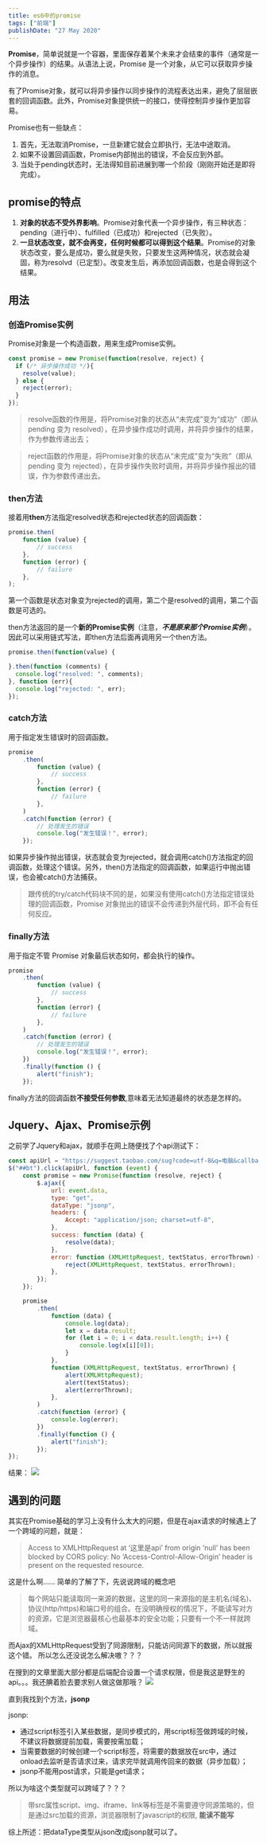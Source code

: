 ```yaml
---
title: es6中的promise
tags: ["前端"]
publishDate: "27 May 2020"
---
```


**Promise**，简单说就是一个容器，里面保存着某个未来才会结束的事件（通常是一个异步操作）的结果。从语法上说，Promise 是一个对象，从它可以获取异步操作的消息。

<!-- more -->

有了Promise对象，就可以将异步操作以同步操作的流程表达出来，避免了层层嵌套的回调函数。此外，Promise对象提供统一的接口，使得控制异步操作更加容易。

Promise也有一些缺点：

1. 首先，无法取消Promise，一旦新建它就会立即执行，无法中途取消。
2. 如果不设置回调函数，Promise内部抛出的错误，不会反应到外部。
3. 当处于pending状态时，无法得知目前进展到哪一个阶段（刚刚开始还是即将完成）。

## promise的特点

1. **对象的状态不受外界影响**。Promise对象代表一个异步操作，有三种状态：pending（进行中）、fulfilled（已成功）和rejected（已失败）。
2. **一旦状态改变，就不会再变，任何时候都可以得到这个结果**。Promise的对象状态改变，要么是成功，要么就是失败，只要发生这两种情况，状态就会凝固，称为resolvd（已定型）。改变发生后，再添加回调函数，也是会得到这个结果。

## 用法

### 创造Promise实例

Promise对象是一个构造函数，用来生成Promise实例。

```js
const promise = new Promise(function(resolve, reject) {
  if (/* 异步操作成功 */){
    resolve(value);
  } else {
    reject(error);
  }
});
```

> resolve函数的作用是，将Promise对象的状态从“未完成”变为“成功”（即从 pending 变为 resolved），在异步操作成功时调用，并将异步操作的结果，作为参数传递出去；

> reject函数的作用是，将Promise对象的状态从“未完成”变为“失败”（即从 pending 变为 rejected），在异步操作失败时调用，并将异步操作报出的错误，作为参数传递出去。

### then方法

接着用**then**方法指定resolved状态和rejected状态的回调函数：

```js
promise.then(
	function (value) {
		// success
	},
	function (error) {
		// failure
	},
);
```

第一个函数是状态对象变为rejected的调用，第二个是resolved的调用，第二个函数是可选的。

then方法返回的是一个**新的Promise实例**（注意，**_不是原来那个Promise实例_**）。因此可以采用链式写法，即then方法后面再调用另一个then方法。

```js
promise.then(function(value) {

}.then(function (comments) {
  console.log("resolved: ", comments);
}, function (err){
  console.log("rejected: ", err);
});
```

### catch方法

用于指定发生错误时的回调函数。

```js
promise
	.then(
		function (value) {
			// success
		},
		function (error) {
			// failure
		},
	)
	.catch(function (error) {
		// 处理发生的错误
		console.log("发生错误！", error);
	});
```

如果异步操作抛出错误，状态就会变为rejected，就会调用catch()方法指定的回调函数，处理这个错误。另外，then()方法指定的回调函数，如果运行中抛出错误，也会被catch()方法捕获。

> 跟传统的try/catch代码块不同的是，如果没有使用catch()方法指定错误处理的回调函数，Promise 对象抛出的错误不会传递到外层代码，即不会有任何反应。

### finally方法

用于指定不管 Promise 对象最后状态如何，都会执行的操作。

```js
promise
	.then(
		function (value) {
			// success
		},
		function (error) {
			// failure
		},
	)
	.catch(function (error) {
		// 处理发生的错误
		console.log("发生错误！", error);
	})
	.finally(function () {
		alert("finish");
	});
```

finally方法的回调函数**不接受任何参数**,意味着无法知道最终的状态是怎样的。

## Jquery、Ajax、Promise示例

之前学了Jquery和ajax，就顺手在网上随便找了个api测试下：

```js
const apiUrl = "https://suggest.taobao.com/sug?code=utf-8&q=电脑&callback=cb";
$("##bt").click(apiUrl, function (event) {
	const promise = new Promise(function (resolve, reject) {
		$.ajax({
			url: event.data,
			type: "get",
			dataType: "jsonp",
			headers: {
				Accept: "application/json; charset=utf-8",
			},
			success: function (data) {
				resolve(data);
			},
			error: function (XMLHttpRequest, textStatus, errorThrown) {
				reject(XMLHttpRequest, textStatus, errorThrown);
			},
		});
	});

	promise
		.then(
			function (data) {
				console.log(data);
				let x = data.result;
				for (let i = 0; i < data.result.length; i++) {
					console.log(x[i][0]);
				}
			},
			function (XMLHttpRequest, textStatus, errorThrown) {
				alert(XMLHttpRequest);
				alert(textStatus);
				alert(errorThrown);
			},
		)
		.catch(function (error) {
			console.log(error);
		})
		.finally(function () {
			alert("finish");
		});
});
```

结果：
![](./promise_test.png)

## 遇到的问题

其实在Promise基础的学习上没有什么太大的问题，但是在ajax请求的时候遇上了一个跨域的问题，就是：

> Access to XMLHttpRequest at ‘这里是api’ from origin ‘null’ has been blocked by CORS policy: No ‘Access-Control-Allow-Origin’ header is present on the requested resource.

这是什么啊……
简单的了解了下，先说说跨域的概念吧

> 每个网站只能读取同一来源的数据，这里的同一来源指的是主机名(域名)、协议(http/https)和端口号的组合。在没明确授权的情况下，不能读写对方的资源，它是浏览器最核心也最基本的安全功能；只要有一个不一样就跨域。

而Ajax的XMLHttpRequest受到了同源限制，只能访问同源下的数据，所以就报这个错。
所以怎么还没说怎么解决嗷？？？

在搜到的文章里面大部分都是后端配合设置一个请求权限，但是我这是野生的api。。。我还腆着脸去要求别人做这做那哦？
![](./shuidajiao.jpg)

直到我找到个方法，**jsonp**

jsonp:

- 通过script标签引入某些数据，是同步模式的，用script标签做跨域的时候，不建议将数据提前加载，需要按需加载；
- 当需要数据的时候创建一个script标签，将需要的数据放在src中，通过onload去监听是否请求过来，请求完毕就调用传回来的数据（异步加载）；
- jsonp不能用post请求，只能是get请求；

所以为啥这个类型就可以跨域了？？？

> 带src属性script、img、iframe、link等标签是不需要遵守同源策略的，但是通过src加载的资源，浏览器限制了javascript的权限, **能读不能写**

综上所述：把dataType类型从json改成jsonp就可以了。
